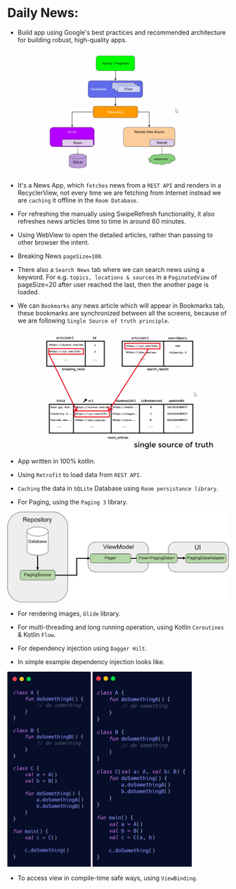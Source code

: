 # Daily News:

- Build app using Google's best practices and recommended architecture for building robust, high-quality apps.

![MVVM](img/mvvm.png)

- It's a News App, which `fetches` news from a `REST API` and renders in a RecyclerView, not every time we are fetching from Internet instead we are `caching` it offline in the `Room Database`.

- For refreshing the manually using SwipeRefresh functionality, it also refreshes news articles time to time in around 60 minutes.

- Using WebView to open the detailed articles, rather than passing to other browser the intent.

- Breaking News `pageSize=100`.

- There also a `Search News` tab where we can search news using a keyword. For e.g. `topics, locations & sources` in a `PaginatedView` of pageSize=20 after user reached the last, then the another page is loaded.

- We can `Bookmarks` any news article which will appear in Bookmarks tab, these bookmarks are synchronized between all the screens, because of we are following `Single Source of truth principle`.

![Single Source of truth](img/single_source_truth.png)

- App written in 100% kotlin.

- Using `Retrofit` to load data from `REST API`.

- `Caching` the data in `SQLite` Database using `Room persistance library`.

- For Paging, using the `Paging 3` library.

![Paging](img/paging.png)

- For rendering images, `Glide` library.

- For multi-threading and long running operation, using Kotlin `Coroutines` & Kotlin `Flow`.

- For dependency injection using `Dagger Hilt`.

- In simple example dependency injection looks like.

<p float="left">
  <img src="img/di_1.png" width="190" />
  <img src="img/di_2.png" width="226" /> 
</p>

- To access view in compile-time safe ways, using `ViewBinding`.